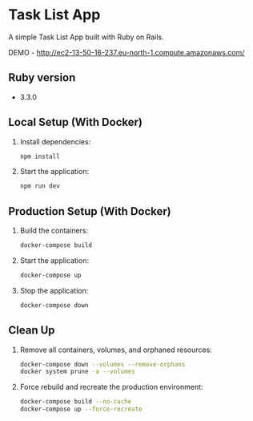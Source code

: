 # Task List App

A simple Task List App built with Ruby on Rails.

DEMO - http://ec2-13-50-16-237.eu-north-1.compute.amazonaws.com/

## Ruby version
- 3.3.0

## Local Setup (With Docker)
1. Install dependencies:
   ```bash
   npm install
   ```
2. Start the application:
   ```bash
   npm run dev
   ```

## Production Setup (With Docker)
1. Build the containers:
   ```bash
   docker-compose build
   ```
2. Start the application:
   ```bash
   docker-compose up
   ```
3. Stop the application:
   ```bash
   docker-compose down
   ```

## Clean Up
1. Remove all containers, volumes, and orphaned resources:
   ```bash
   docker-compose down --volumes --remove-orphans
   docker system prune -a --volumes
   ```
2. Force rebuild and recreate the production environment:
   ```bash
   docker-compose build --no-cache
   docker-compose up --force-recreate
   ```
